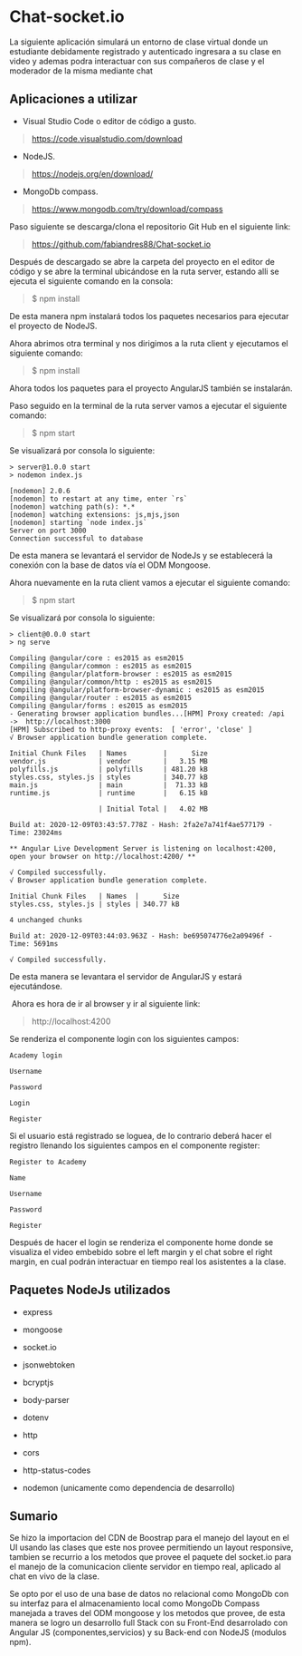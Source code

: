 # Chat-socket.io

La siguiente aplicación simulará un entorno de clase virtual donde un estudiante debidamente registrado y autenticado ingresara a su clase en video y ademas podra interactuar con sus compañeros de clase y el moderador de la misma mediante chat


## Aplicaciones a utilizar

- Visual Studio Code o editor de código a gusto.

> https://code.visualstudio.com/download

- NodeJS.

> https://nodejs.org/en/download/

- MongoDb compass.

> https://www.mongodb.com/try/download/compass


Paso siguiente se descarga/clona el repositorio Git Hub en el siguiente link:

> https://github.com/fabiandres88/Chat-socket.io

Después de descargado se abre la carpeta del proyecto en el editor de código y se abre la terminal ubicándose en la ruta server, estando alli se ejecuta el siguiente comando en la consola:

> $ npm install

De esta manera npm instalará todos los paquetes necesarios para ejecutar el proyecto de NodeJS.

Ahora abrimos otra terminal y nos dirigimos a la ruta client y ejecutamos el siguiente comando:

> $ npm install

Ahora todos los paquetes para el proyecto AngularJS también se instalarán.

Paso seguido en la terminal de la ruta server vamos a ejecutar el siguiente comando:

> $ npm start


Se visualizará por consola lo siguiente:


```
> server@1.0.0 start
> nodemon index.js

[nodemon] 2.0.6
[nodemon] to restart at any time, enter `rs`
[nodemon] watching path(s): *.*
[nodemon] watching extensions: js,mjs,json
[nodemon] starting `node index.js`
Server on port 3000
Connection successful to database
```

De esta manera se levantará el servidor de NodeJs y se establecerá la conexión con la base de datos vía el ODM Mongoose.

Ahora nuevamente en la ruta client vamos a ejecutar el siguiente comando:

> $ npm start

Se visualizará por consola lo siguiente:


```
> client@0.0.0 start
> ng serve

Compiling @angular/core : es2015 as esm2015
Compiling @angular/common : es2015 as esm2015
Compiling @angular/platform-browser : es2015 as esm2015
Compiling @angular/common/http : es2015 as esm2015
Compiling @angular/platform-browser-dynamic : es2015 as esm2015
Compiling @angular/router : es2015 as esm2015
Compiling @angular/forms : es2015 as esm2015
- Generating browser application bundles...[HPM] Proxy created: /api  ->  http://localhost:3000
[HPM] Subscribed to http-proxy events:  [ 'error', 'close' ]
√ Browser application bundle generation complete.

Initial Chunk Files   | Names         |      Size
vendor.js             | vendor        |   3.15 MB
polyfills.js          | polyfills     | 481.20 kB
styles.css, styles.js | styles        | 340.77 kB
main.js               | main          |  71.33 kB
runtime.js            | runtime       |   6.15 kB

                      | Initial Total |   4.02 MB

Build at: 2020-12-09T03:43:57.778Z - Hash: 2fa2e7a741f4ae577179 - Time: 23024ms

** Angular Live Development Server is listening on localhost:4200, open your browser on http://localhost:4200/ **

√ Compiled successfully.
√ Browser application bundle generation complete.

Initial Chunk Files   | Names  |      Size
styles.css, styles.js | styles | 340.77 kB

4 unchanged chunks

Build at: 2020-12-09T03:44:03.963Z - Hash: be695074776e2a09496f - Time: 5691ms

√ Compiled successfully.
```


De esta manera se levantara el servidor de AngularJS y estará ejecutándose.

 Ahora es hora de ir al browser y ir al siguiente link:

> http://localhost:4200 


Se renderiza el componente login con los siguientes campos:

```
Academy login

Username

Password

Login

Register
```

Si el usuario está registrado se loguea, de lo contrario deberá hacer el registro llenando los siguientes campos en el componente register:

```
Register to Academy

Name

Username

Password

Register
```


Después de hacer el login se renderiza el componente home donde se visualiza el video embebido sobre el left margin y el chat sobre el right margin, en cual podrán interactuar en tiempo real los asistentes a la clase.

## Paquetes NodeJs utilizados

- express

- mongoose

- socket.io

- jsonwebtoken

- bcryptjs

- body-parser

- dotenv

- http

- cors

- http-status-codes

- nodemon (unicamente como dependencia de desarrollo)


## Sumario

Se hizo la importacion del CDN de Boostrap para el manejo del layout en el UI usando las clases que este nos provee permitiendo un layout responsive, tambien se recurrio a los metodos que provee el paquete del socket.io para el manejo de la comunicacion cliente servidor en tiempo real, aplicado al chat en vivo de la clase.

Se opto por el uso de una base de datos no relacional como MongoDb con su interfaz para el almacenamiento local como MongoDb Compass manejada a traves del ODM mongoose y los metodos que provee, de esta manera se logro un desarrollo full Stack con su Front-End desarrolado con Angular JS (componentes,servicios) y su Back-end con NodeJS (modulos npm).